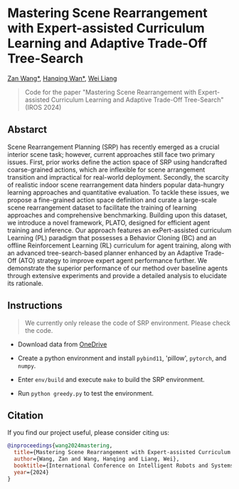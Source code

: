 # Mastering Scene Rearrangement with Expert-assisted Curriculum Learning and Adaptive Trade-Off Tree-Search

[Zan Wang*](https://silvester.wang/),
[Hanqing Wan*](https://hanqingwangai.github.io/),
[Wei Liang](https://liangwei-bit.github.io/web/)

> Code for the paper "Mastering Scene Rearrangement with Expert-assisted Curriculum Learning and Adaptive Trade-Off Tree-Search" (IROS 2024)

## Abstarct

Scene Rearrangement Planning (SRP) has recently emerged as a crucial interior scene task; however, current approaches still face two primary issues. First, prior works define the action space of SRP using handcrafted coarse-grained actions, which are inflexible for scene arrangement transition and impractical for real-world deployment. Secondly, the scarcity of realistic indoor scene rearrangement data hinders popular data-hungry learning approaches and quantitative evaluation. To tackle these issues, we propose a fine-grained action space definition and curate a large-scale scene rearrangement dataset to facilitate the training of learning approaches and comprehensive benchmarking. Building upon this dataset, we introduce a novel framework, PLATO, designed for efficient agent training and inference. Our approach features an exPert-assisted curriculum Learning (PL) paradigm that possesses a Behavior Cloning (BC) and an offline Reinforcement Learning (RL) curriculum for agent training, along with an advanced tree-search-based planner enhanced by an Adaptive Trade-Off (ATO) strategy to improve expert agent performance further. We demonstrate the superior performance of our method over baseline agents through extensive experiments and provide a detailed analysis to elucidate its rationale.

## Instructions

> We currently only release the code of SRP environment. Please check the code.

- Download data from [OneDrive](https://1drv.ms/f/c/a3c8b9329182f3c6/EgwV7Q3qvDdEjMUe_T_D7bYBefoO_vpB0M5C3L6MZCNoHw?e=ZGSxjo)

- Create a python environment and install `pybind11`, 'pillow', `pytorch`, and `numpy`.

- Enter `env/build` and execute `make` to build the SRP environment.

- Run `python greedy.py` to test the environment.

## Citation

If you find our project useful, please consider citing us:

```bibtex
@inproceedings{wang2024mastering,
  title={Mastering Scene Rearrangement with Expert-assisted Curriculum Learning and Adaptive Trade-Off Tree-Search},
  author={Wang, Zan and Wang, Hanqing and Liang, Wei},
  booktitle={International Conference on Intelligent Robots and Systems (IROS)},
  year={2024}
}
```